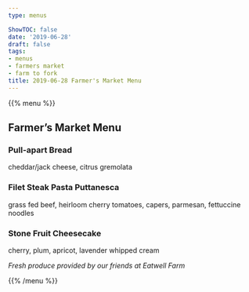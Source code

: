 ```yaml
---
type: menus

ShowTOC: false
date: '2019-06-28'
draft: false
tags:
- menus
- farmers market
- farm to fork
title: 2019-06-28 Farmer's Market Menu
---
```


{{% menu %}}

## Farmer’s Market Menu

### Pull\-apart Bread

cheddar/jack cheese, citrus gremolata

### Filet Steak Pasta Puttanesca

grass fed beef, heirloom cherry tomatoes,
capers, parmesan, fettuccine noodles

### Stone Fruit Cheesecake

cherry, plum, apricot, lavender whipped cream


*Fresh produce provided by our friends at Eatwell Farm*

{{% /menu %}}
